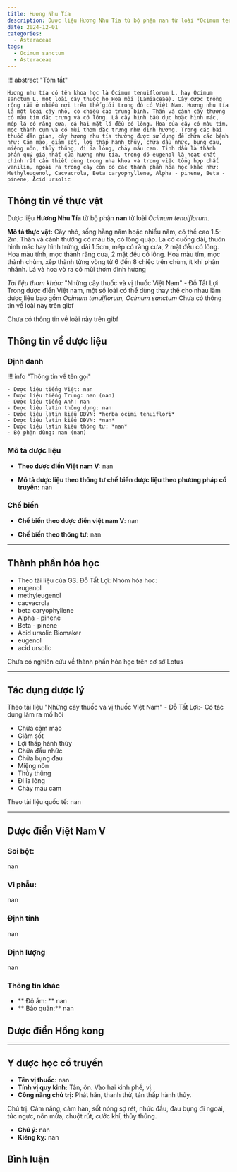 ```yaml
---
title: Hương Nhu Tía
description: Dược liệu Hương Nhu Tía từ bộ phận nan từ loài *Ocimum tenuiflorum*
date: 2024-12-01
categories:
  - Asteraceae
tags:
  - Ocimum sanctum
  - Asteraceae
---
```

!!! abstract "Tóm tắt"

    Hương nhu tía có tên khoa học là Ocimum tenuiflorum L. hay Ocimum sanctum L. một loài cây thuộc họ Hoa môi (Lamiaceae). Cây được trồng rộng rãi ở nhiều nơi trên thế giới trong đó có Việt Nam. Hương nhu tía là một loại cây nhỏ, có chiều cao trung bình. Thân và cành cây thường có màu tím đặc trưng và có lông. Lá cây hình bầu dục hoặc hình mác, mép lá có răng cưa, cả hai mặt lá đều có lông. Hoa của cây có màu tím, mọc thành cụm và có mùi thơm đặc trưng như đinh hương. Trong các bài thuốc dân gian, cây hương nhu tía thường được sử dụng để chữa các bệnh như: Cảm mạo, giảm sốt, lợi thấp hành thủy, chữa đầu nhức, bụng đau, miệng nôn, thủy thũng, đi ỉa lỏng, chảy máu cam. Tinh dầu là thành phần quý giá nhất của hương nhu tía, trong đó eugenol là hoạt chất chính rất cần thiết dùng trong nha khoa và trong việc tổng hợp chất vanilin, ngoài ra trong cây còn có các thành phần hóa học khác như: Methyleugenol, Cacvacrola, Beta caryophyllene, Alpha - pinene, Beta - pinene, Acid ursolic

## Thông tin về thực vật


Dược liệu **Hương Nhu Tía** từ bộ phận **nan** từ loài *Ocimum tenuiflorum*.

**Mô tả thực vật:** Cây nhỏ, sống hằng năm hoặc nhiều năm, có thể cao 1.5-2m. Thân và cành thường có màu tía, có lông quặp. Lá có cuống dài, thuôn hình mác hay hình trứng, dài 1.5cm, mép có răng cưa, 2 mặt đều có lông. Hoa màu tính, mọc thành răng cưa, 2 mặt đều có lông. Hoa màu tím, mọc thành chùm, xếp thành từng vòng từ 6 đến 8 chiếc trên chùm, ít khi phân nhánh. Lá và hoa vò ra có mùi thơm đinh hương

*Tài liệu tham khảo:* "Những cây thuốc và vị thuốc Việt Nam" - Đỗ Tất Lợi 
Trong dược điển Việt nam, một số loài có thể dùng thay thế cho nhau làm dược liệu bao gồm *Ocimum tenuiflorum, Ocimum sanctum* 
Chưa có thông tin về loài này trên gibf
 
Chưa có thông tin về loài này trên gibf


## Thông tin về dược liệu 

### Định danh

!!! info "Thông tin về tên gọi"

    - Dược liệu tiếng Việt: nan
    - Dược liệu tiếng Trung: nan (nan)
    - Dược liệu tiếng Anh: nan
    - Dược liệu latin thông dụng: nan
    - Dược liệu latin kiểu DĐVN: *herba ocimi tenuiflori*
    - Dược liệu latin kiểu DĐVN: *nan*
    - Dược liệu latin kiểu thông tư: *nan*
    - Bộ phận dùng: nan (nan)

### Mô tả dược liệu 

- **Theo dược điển Việt nam V:** nan

- **Mô tả dược liệu theo thông tư chế biến dược liệu theo phương pháp cổ truyền:** nan

### Chế biến 

- **Chế biến theo dược điển việt nam V**: nan

- **Chế biến theo thông tư:** nan

--- 

## Thành phần hóa học

- Theo tài liệu của GS. Đỗ Tất Lợi:  Nhóm hóa học:
- eugenol
-  methyleugenol
- cacvacrola
- beta caryophyllene
- Alpha - pinene
- Beta - pinene
- Acid ursolic 
Biomaker
- eugenol
- acid ursolic
    
Chưa có nghiên cứu về thành phần hóa học trên cơ sở Lotus

---

## Tác dụng dược lý

Theo tài liệu "Những cây thuốc và vị thuốc Việt Nam" - Đỗ Tất Lợi:- Có tác dụng làm ra mồ hôi
- Chữa cảm mạo
- Giảm sốt
- Lợi thấp hành thủy
- Chữa đầu nhức
- Chữa bụng đau
- Miệng nôn
- Thủy thũng
- Đi ỉa lỏng
- Chảy máu cam

Theo tài liệu quốc tế: nan

---

## Dược điển Việt Nam V

### Soi bột:

nan

<!-- Hình ảnh soi bột sẽ được tự động chèn vào đây sau -->

### Vi phẫu:

nan

<!-- Hình ảnh vi phẫu sẽ được tự động chèn vào đây sau -->

### Định tính

nan

### Định lượng

nan

### Thông tin khác 

- ** Độ ẩm: ** nan
- ** Bảo quản:** nan

## Dược điển Hồng kong

<!-- PDF sẽ được tự động chèn vào đây sau -->


---

## Y dược học cổ truyền

- **Tên vị thuốc:** nan
- **Tính vị quy kinh:** Tân, ôn. Vào hai kinh phế, vị.
- **Công năng chủ trị:** Phát hãn, thanh thử, tán thấp hành thủy.

Chủ trị: Cảm nắng, cảm hàn, sốt nóng sợ rét, nhức đầu, đau bụng đi ngoài, tức ngực, nôn mửa, chuột rút, cước khí, thủy thũng.
- **Chú ý:** nan
- **Kiêng kỵ:** nan



## Bình luận

<div id="giscus-container"></div>
<script src="https://giscus.app/client.js"
        data-repo="hoangson0787/CSDL-duoc-lieu"
        data-repo-id="R_kgDONbMRNA"
        data-category="Duoc lieu"
        data-category-id="DIC_kwDONbMRNM4ClklR"
        data-mapping="pathname"
        data-strict="0"
        data-reactions-enabled="1"
        data-emit-metadata="1"
        data-input-position="bottom"
        data-theme="light"
        data-lang="en"
        crossorigin="anonymous"
        async>
</script>

